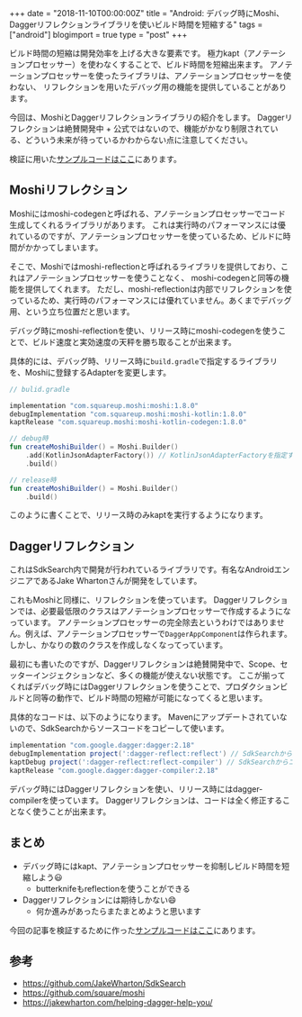 +++
date = "2018-11-10T00:00:00Z"
title = "Android: デバッグ時にMoshi、Daggerリフレクションライブラリを使いビルド時間を短縮する"
tags = ["android"]
blogimport = true
type = "post"
+++

ビルド時間の短縮は開発効率を上げる大きな要素です。
極力kapt（アノテーションプロセッサー）を使わなくすることで、ビルド時間を短縮出来ます。
アノテーションプロセッサーを使ったライブラリは、アノテーションプロセッサーを使わない、
リフレクションを用いたデバッグ用の機能を提供していることがあります。

今回は、MoshiとDaggerリフレクションライブラリの紹介をします。
Daggerリフレクションは絶賛開発中 + 公式ではないので、機能がかなり制限されている、どういう未来が待っているかわからない点に注意してください。

検証に用いた[サンプルコードはここ](https://github.com/satoshun-android-example/DebugReflectExample)にあります。

## Moshiリフレクション

Moshiにはmoshi-codegenと呼ばれる、アノテーションプロセッサーでコード生成してくれるライブラリがあります。
これは実行時のパフォーマンスには優れているのですが、アノテーションプロセッサーを使っているため、ビルドに時間がかかってしまいます。

そこで、Moshiではmoshi-reflectionと呼ばれるライブラリを提供しており、これはアノテーションプロセッサーを使うことなく、
moshi-codegenと同等の機能を提供してくれます。
ただし、moshi-reflectionは内部でリフレクションを使っているため、実行時のパフォーマンスには優れていません。あくまでデバッグ用、という立ち位置だと思います。

デバッグ時にmoshi-reflectionを使い、リリース時にmoshi-codegenを使うことで、ビルド速度と実効速度の天秤を勝ち取ることが出来ます。

具体的には、デバッグ時、リリース時に`build.gradle`で指定するライブラリを、Moshiに登録するAdapterを変更します。

```groovy
// bulid.gradle

implementation "com.squareup.moshi:moshi:1.8.0"
debugImplementation "com.squareup.moshi:moshi-kotlin:1.8.0"
kaptRelease "com.squareup.moshi:moshi-kotlin-codegen:1.8.0"
```

```kotlin
// debug時
fun createMoshiBuilder() = Moshi.Builder()
    .add(KotlinJsonAdapterFactory()) // KotlinJsonAdapterFactoryを指定する
    .build()

// release時
fun createMoshiBuilder() = Moshi.Builder()
    .build()
```

このように書くことで、リリース時のみkaptを実行するようになります。

## Daggerリフレクション

これはSdkSearch内で開発が行われているライブラリです。有名なAndroidエンジニアであるJake Whartonさんが開発をしています。

これもMoshiと同様に、リフレクションを使っています。
Daggerリフレクションでは、必要最低限のクラスはアノテーションプロセッサーで作成するようになっています。
アノテーションプロセッサーの完全除去というわけではありません。例えば、アノテーションプロセッサーで`DaggerAppComponent`は作られます。
しかし、かなりの数のクラスを作成しなくなってっています。

最初にも書いたのですが、Daggerリフレクションは絶賛開発中で、Scope、セッターインジェクションなど、多くの機能が使えない状態です。
ここが揃ってくればデバッグ時にはDaggerリフレクションを使うことで、プロダクションビルドと同等の動作で、ビルド時間の短縮が可能になってくると思います。

具体的なコードは、以下のようになります。
Mavenにアップデートされていないので、SdkSearchからソースコードをコピーして使います。

```groovy
implementation "com.google.dagger:dagger:2.18"
debugImplementation project(':dagger-reflect:reflect') // SdkSearchからコピー
kaptDebug project(':dagger-reflect:reflect-compiler') // SdkSearchからコピー
kaptRelease "com.google.dagger:dagger-compiler:2.18"
```

デバッグ時にはDaggerリフレクションを使い、リリース時にはdagger-compilerを使っています。
Daggerリフレクションは、コードは全く修正することなく使うことが出来ます。

## まとめ

- デバッグ時にはkapt、アノテーションプロセッサーを抑制しビルド時間を短縮しよう😃
  - butterknifeもreflectionを使うことができる
- Daggerリフレクションには期待しかない😄
  - 何か進みがあったらまたまとめようと思います

今回の記事を検証するために作った[サンプルコードはここ](https://github.com/satoshun-android-example/DebugReflectExample)にあります。

## 参考

- https://github.com/JakeWharton/SdkSearch
- https://github.com/square/moshi
- https://jakewharton.com/helping-dagger-help-you/
